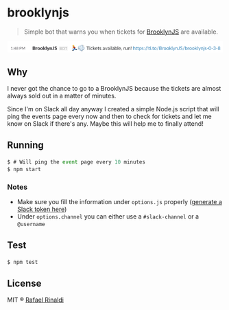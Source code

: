 [author]: http://rinaldi.io
[brooklynjs]: http://brooklynjs.com
[slack-token]: https://api.slack.com/web#authentication

# brooklynjs

> Simple bot that warns you when tickets for [BrooklynJS][brooklynjs] are available.

![screenshot](./screenshot.png)

## Why

I never got the chance to go to a BrooklynJS because the tickets are almost always sold out in a matter of minutes.

Since I'm on Slack all day anyway I created a simple Node.js script that will ping the events page every now and then to check for tickets and let me know on Slack if there's any. Maybe this will help me to finally attend!

## Running

```js
$ # Will ping the event page every 10 minutes
$ npm start
```

### Notes

* Make sure you fill the information under `options.js` properly ([generate a Slack token here][slack-token])
* Under `options.channel` you can either use a `#slack-channel` or a `@username`

## Test

```sh
$ npm test
```

## License

MIT ® [Rafael Rinaldi][author]
